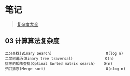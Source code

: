 # 笔记

> [复杂度大全](http://www.bigocheatsheet.com/)

## 03 计算算法复杂度

    二分查找(Binary Search)                         O(log n)
    二叉树遍历(Binary tree traversal)               O(n)
    排序的矩阵查找(Optimal Sorted matrix search)    O(n)
    归并排序(Merge sort)                            O(nlog n)
